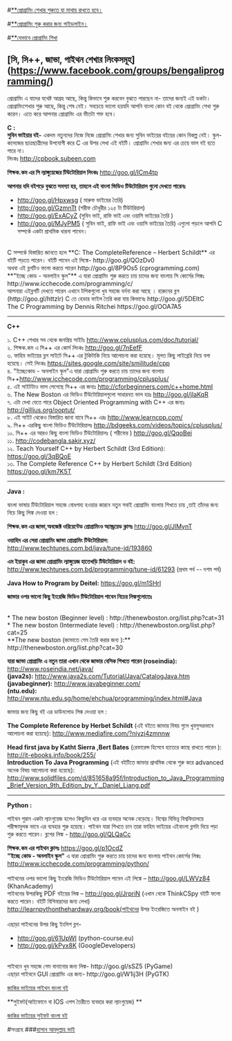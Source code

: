#[**প্রোগ্রামিং শেখার শুরুতে যা মাথায় রাখতে হবে।](http://jakir.me/%e0%a6%aa%e0%a7%8d%e0%a6%b0%e0%a7%8b%e0%a6%97%e0%a7%8d%e0%a6%b0%e0%a6%be%e0%a6%ae%e0%a6%bf%e0%a6%82-%e0%a6%b6%e0%a7%87%e0%a6%96%e0%a6%be%e0%a6%b0-%e0%a6%b6%e0%a7%81%e0%a6%b0%e0%a6%a4%e0%a7%87)

#[**প্রোগ্রামিং শুরু করার জন্য গাইডলাইন। ](http://jakir.me/%e0%a6%aa%e0%a7%8d%e0%a6%b0%e0%a7%8b%e0%a6%97%e0%a7%8d%e0%a6%b0%e0%a6%be%e0%a6%ae%e0%a6%bf%e0%a6%82-%e0%a6%b6%e0%a7%81%e0%a6%b0%e0%a7%81-%e0%a6%95%e0%a6%b0%e0%a6%be%e0%a6%b0-%e0%a6%9c%e0%a6%a8)

#[**যেভাবে প্রোগ্রামিং শিখা](http://jakir.me/%e0%a6%af%e0%a7%87%e0%a6%ad%e0%a6%be%e0%a6%ac%e0%a7%87-%e0%a6%aa%e0%a7%8d%e0%a6%b0%e0%a7%8b%e0%a6%97%e0%a7%8d%e0%a6%b0%e0%a6%be%e0%a6%ae%e0%a6%bf%e0%a6%82-%e0%a6%b6%e0%a6%bf%e0%a6%96%e0%a6%be)

[সি, সি++, জাভা, পাইথন শেখার লিংকসমূহ] (https://www.facebook.com/groups/bengaliprogramming/)
------------------------------------

প্রোগ্রামিং এ যাদের যথেষ্ট আগ্রহ আছে, কিন্তু কিভাবে শুরু করবেন বুঝতে পারছেন না- তাদের জন্যই এই ডকটা।
প্রোগ্রামিংশেখার শুরু আছে, কিন্তু শেষ নেই।
সবচেয়ে ভালো হয়যদি আপনি বাংলা কোন বই থেকে প্রোগ্রামিং শেখা শুরু করেন। এতে করে আপনার প্রোগ্রামিং এর ভীতটা শক্ত হবে।
 
 
**C :** <br>
**সুবিন ভাইয়ার বই-** একদম নতুনদের নিজে নিজে প্রোগ্রামিং শেখার জন্য সুবিন ভাইয়ের বইয়ের কোন বিকল্প নেই। স্কুল-কলেজের ছাত্রছাত্রীদের উপযোগী করে  C এর উপর লেখা এই বইটি। প্রোগ্রামিং শেখার জন্য এর চেয়ে ভাল বই হতে পারে না।<br>
লিংকঃ http://cpbook.subeen.com

**শিক্ষক.কম এর সি ল্যাঙ্গুয়েজের টিউটোরিয়াল লিংকঃ** http://goo.gl/ICm4tp

**আপনার যদি বইপড়ে বুঝতে সমস্যা হয়, তাহলে এই বাংলা ভিডিও টিউটোরিয়াল গুলো দেখতে পারেনঃ**
* http://goo.gl/Hpxwsg ( মারুফ ভাইয়ের তৈরি)
* http://goo.gl/GzmnTt (শরীফ চৌধুরীর ১২৫ টা টিউটরিয়াল)
* http://goo.gl/ExACyZ (সুবিন ভাই, রাফি ভাই এবং ওয়াসি ভাইয়ের তৈরি )
* http://goo.gl/MJyPM5 ( সুবিন ভাই, রাফি ভাই এবং ওয়াসি ভাইয়ের তৈরি)
এগুলো পড়লে আপনি C সম্পর্কে একটা প্রাথমিক ধারনা পাবেন। 
<br>
C সম্পর্কে বিস্তারিত জানতে হলে **C: The CompleteReference – Herbert Schildt** এর বইটি পড়তে পারেন। বইটি পাবেন এই লিঙ্কে- http://goo.gl/QOzDv0 
<br>
অথবা এই ব্লগটিও ফলো করতে পারেন http://goo.gl/8P9Os5 (cprogramming.com) 
<br>
**"ইচ্ছে কোড - অনলাইন স্কুল"** এ যারা প্রোগ্রামিং শুরু করতে চায় চাদের জন্য বাংলায় সি কোর্সের লিঙ্কঃ
http://www.icchecode.com/programming/c/
<br>
আপনারা এইব্লগটি দেখতে পারেন এখানে টপিকগুলো খুব সহজে বর্ননা করা আছে । হারুনের ব্লগ (http://goo.gl/httzlr)
C তে হেডার ফাইল তৈরি করা যায় কিভাবেঃ http://goo.gl/5DEItC <br>
The C Programming by Dennis Ritchei https://goo.gl/OOA7A5 
 
*****************************************************************
 
**C++**
 
১. C++ শেখার সব থেকে জনপ্রিয় সাইটঃ http://www.cplusplus.com/doc/tutorial/
<br>
২. শিক্ষক.কম এ সি++ এর কোর্স লিংকঃ http://goo.gl/7nEefF
<br>
৩. ফাহিম ভাইয়ের ব্লগ সাইটে সি++ এর টুকিটাকি নিয়ে আলোচনা করা হয়েছে। মূলত কিছু লাইব্রেরি নিয়ে বলা হয়েছে। সেই লিংকঃ https://sites.google.com/site/smilitude/cpp
<br>
৪. "ইচ্ছেকোড - অনলাইন স্কুল"এ যারা প্রোগ্রামিং শুরু করতে চায় তাদের জন্য বাংলায় সি++http://www.icchecode.com/programming/cplusplus/
<br>
৫. এই সাইটটাও ভাল লেগেছে সি++ এর জন্যঃ http://cforbeginners.com/c++home.html
<br>
৬. The New Boston এর ভিডিও টিউটোরিয়ালগুলো সাধারনত ভাল হয়ঃ http://goo.gl/jIaKqR
<br>
৭. এটা দেখা যেতে পারে Object Oriented Programming with C++ এর জন্যঃ http://gillius.org/ooptut/
<br>
৮. এই সাইট থেকেও বিস্তারিত জানা যাবে সি++ এরঃ http://www.learncpp.com/
<br>
৯. সি++ এরকিছু বাংলা ভিডিও টিউটোরিয়ালঃ http://bdgeeks.com/videos/topics/cplusplus/
<br>
১০. সি++ এর আরও কিছু বাংলা ভিডিও টিউটোরিয়ালঃ ( শরীফের ) http://goo.gl/QqoBei
<br>
১১. http://codebangla.sakir.xyz/
<br>
১২. Teach Yourself C++ by Herbert Schildt (3rd Edition): https://goo.gl/3qBQoE
<br>
১৩. The Complete Reference C++ by Herbert Schildt (3rd Edition)  https://goo.gl/km7K5T
 
**************************************************************
 
**Java :**
 
বাংলা ভাষায় টিউটোরিয়াল সহজে বোধগম্য হওয়ার কারনে নতুন সবাই প্রোগ্রামিং বাংলায় শিখতে চায় ,তাই তাঁদের জন্য নিচে কিছু লিঙ্ক দেওয়া হল :

**শিক্ষক.কম এর জাভা,অবজেক্ট ওরিয়েন্টেড প্রোগ্রামিংও অ্যান্ড্রয়েড ক্লাসঃ** http://goo.gl/JlMynT

**ওয়াহিদ এর সেরা প্রোগ্রামিং জাভা প্রোগ্রামিং  টিউটোরিয়াল:** http://www.techtunes.com.bd/java/tune-id/193860

**এম ইয়াকুব এর জাভা প্রোগ্রামিং ল্যাঙ্গুয়েজ হাতেখড়ি টিউটোরিয়াল ও বই:** http://www.techtunes.com.bd/programming/tune-id/61293 (প্রথম পর্ব -- দশম পর্ব)
 
**Java How to Program by Deitel:** https://goo.gl/m1SHrl
 
**জাভার ওপর ভালো কিছু ইংরেজি ভিডিও টিউটোরিয়াল পাবেন নিচের লিঙ্কগুলোতেঃ**

<br>
* The new boston (Beginner level)             : http://thenewboston.org/list.php?cat=31
* The new boston (Intermediate level)     : http://thenewboston.org/list.php?cat=25
<br>
**The new boston (জাভাতে গেম তৈরি করার জন্য ):** http://thenewboston.org/list.php?cat=30
<br>
 
**যারা জাভা প্রোগ্রামিং এ নতুন তারা এখান থেকে জাভার বেসিক শিখতে পারেন
(roseindia):**  http://www.roseindia.net/java/
<br>
**(java2s):** http://www.java2s.com/Tutorial/Java/CatalogJava.htm
<br>
**(javabeginner):** http://www.javabeginner.com/
<br>
**(ntu.edu):** http://www.ntu.edu.sg/home/ehchua/programming/index.html#Java
<br>
 
জাভার জন্য কিছু বই এর ডাউনলোড লিঙ্ক দেওয়া হল :
 
**The Complete Reference by Herbet Schildt** (এই বইতে জাভার বিষয় গুলে খুবসুন্দরভাবে আলোচনা করা হয়েছে): http://www.mediafire.com/?niyzj4zmnnw 
<br>
 
**Head first java by Katht Sierra ,Bert Bates** (রেফারেন্স হিসেবে হাতেরে কাছে রাখতে পারেন ): http://it-ebooks.info/book/255/ 
<br>
 **Introduction To Java Programming** (এই বইটিতে জাভার প্রাথমিক থেকে শুরু করে advanced অনেক বিষয় আলোচনা করা হয়েছে): http://www.solidfiles.com/d/851658a95f/Introduction_to_Java_Programming_Brief_Version_9th_Edition_by_Y._Daniel_Liang.pdf
 
**************************************************************

**Python :**
 
পাইথন পুরান একটা ল্যাংগুয়েজ হলেও কিছুদিন ধরে এর ব্যবহার অনেক বেড়েছে। বিশ্বের বিভিন্ন বিশ্ববিদ্যালয়ে পরীক্ষামূলক ভাবে এর ব্যবহার শুরু হয়েছে।
পাইথন যারা শিখতে চান তারা ফাহিম ভাইয়ের এইবাংলা ব্লগটা দিয়ে পড়া শুরু করতে পারেন।
ব্লগের লিঙ্ক - http://goo.gl/QLQaCc

**শিক্ষক.কম এর পাইথন ক্লাসঃ** https://goo.gl/p1OcdZ
<br>
**"ইচ্ছে কোড - অনলাইন স্কুল"** এ যারা প্রোগ্রামিং শুরু করতে চায় চাদের জন্য বাংলায় পাইথন কোর্সের লিঙ্কঃ
http://www.icchecode.com/programming/python/
<br>
<br>
পাইথনের ওপর ভালো কিছু ইংরেজি ভিডিও টিউটোরিয়াল পাবেন এই লিঙ্কে –
http://goo.gl/LWVz84 (KhanAcademy)
<br>
পাইথনের উপরকিছু PDF বইয়ের লিঙ্ক –
http://goo.gl/JrpriN (এখান থেকে ThinkCSpy বইটি ফলো করতে পারেন। বইটি বিগিনারদের জন্য লেখা)
<br>
http://learnpythonthehardway.org/book(পাইথনের উপর ইংরেজিতে অনলাইন বই )
<br>
<br>
এছাড়া পাইথনের উপর কিছু ইংলিশ ব্লগ-
* http://goo.gl/61UpWI (python-course.eu)          
* http://goo.gl/kPyx8K (GoogleDevelopers)
<br>
পাইথনে খুব সহজে গেম বানানোর জন্য লিঙ্ক- http://goo.gl/sSZ5 (PyGame)
<br>
এছাড়া পাইথনে GUI প্রোগ্রামিং এর জন্য- http://goo.gl/W1ij3H (PyGTK)

[জাকির ভাইয়ের পাইথন বাংলা বই](http://jakir.me/python)



**সুইফট(আইফোনে বা IOS এপস তৈরীতে ব্যবহার করা ল্যাংগুয়েজ) **

[জাকির ভাইয়ের সুইফট বাংলা বই](http://jakir.me/swift)

#সংগ্রহে
###[হাসান আবদুল্লাহ ভাই](https://www.facebook.com/hasan.cse91?fref=nf)
